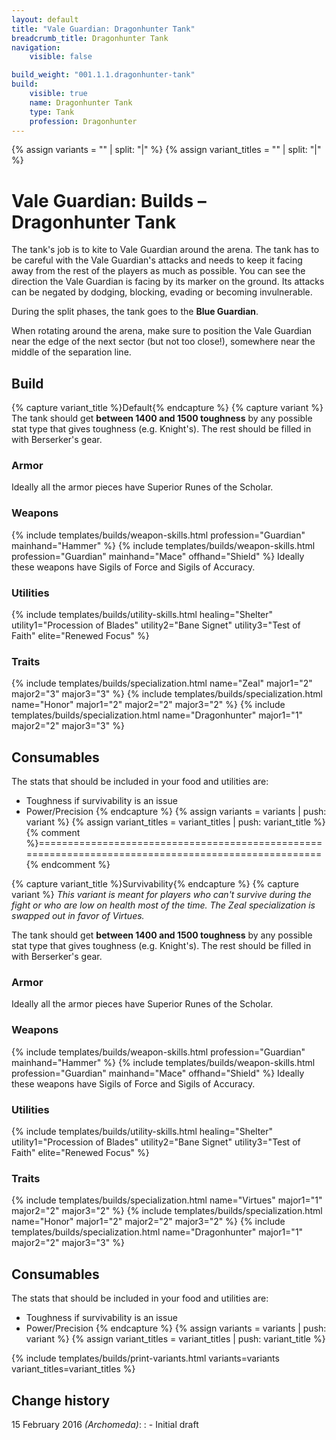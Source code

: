 ```yaml
---
layout: default
title: "Vale Guardian: Dragonhunter Tank"
breadcrumb_title: Dragonhunter Tank
navigation:
    visible: false

build_weight: "001.1.1.dragonhunter-tank"
build:
    visible: true
    name: Dragonhunter Tank
    type: Tank
    profession: Dragonhunter
---
```

{% assign variants = "" | split: "|" %}
{% assign variant_titles = "" | split: "|" %}

# Vale Guardian: Builds &ndash; Dragonhunter Tank
The tank's job is to kite to Vale Guardian around the arena.
The tank has to be careful with the Vale Guardian's attacks and needs to keep it facing away from the rest of the players as much as possible.
You can see the direction the Vale Guardian is facing by its marker on the ground.
Its attacks can be negated by dodging, blocking, evading or becoming invulnerable.

During the split phases, the tank goes to the **Blue Guardian**.

When rotating around the arena, make sure to position the Vale Guardian near the edge of the next sector (but not too close!), somewhere near the middle of the separation line.

## Build
{% capture variant_title %}Default{% endcapture %}
{% capture variant %}
The tank should get **between 1400 and 1500 toughness** by any possible stat type that gives toughness (e.g. Knight's).
The rest should be filled in with Berserker's gear.

### Armor
Ideally all the armor pieces have Superior Runes of the Scholar.

### Weapons
{% include templates/builds/weapon-skills.html profession="Guardian" mainhand="Hammer" %}
{% include templates/builds/weapon-skills.html profession="Guardian" mainhand="Mace" offhand="Shield" %}
Ideally these weapons have Sigils of Force and Sigils of Accuracy.

### Utilities
{% include templates/builds/utility-skills.html healing="Shelter" utility1="Procession of Blades" utility2="Bane Signet" utility3="Test of Faith" elite="Renewed Focus" %}

### Traits
{% include templates/builds/specialization.html name="Zeal" major1="2" major2="3" major3="3" %}
{% include templates/builds/specialization.html name="Honor" major1="2" major2="2" major3="2" %}
{% include templates/builds/specialization.html name="Dragonhunter" major1="1" major2="2" major3="3" %}

## Consumables
The stats that should be included in your food and utilities are:

- Toughness if survivability is an issue
- Power/Precision
{% endcapture %}
{% assign variants = variants | push: variant %}
{% assign variant_titles = variant_titles | push: variant_title %}
{% comment %}===================================================================================================={% endcomment %}

{% capture variant_title %}Survivability{% endcapture %}
{% capture variant %}
*This variant is meant for players who can't survive during the fight or who are low on health most of the time.
The Zeal specialization is swapped out in favor of Virtues.*

The tank should get **between 1400 and 1500 toughness** by any possible stat type that gives toughness (e.g. Knight's).
The rest should be filled in with Berserker's gear.

### Armor
Ideally all the armor pieces have Superior Runes of the Scholar.

### Weapons
{% include templates/builds/weapon-skills.html profession="Guardian" mainhand="Hammer" %}
{% include templates/builds/weapon-skills.html profession="Guardian" mainhand="Mace" offhand="Shield" %}
Ideally these weapons have Sigils of Force and Sigils of Accuracy.

### Utilities
{% include templates/builds/utility-skills.html healing="Shelter" utility1="Procession of Blades" utility2="Bane Signet" utility3="Test of Faith" elite="Renewed Focus" %}

### Traits
{% include templates/builds/specialization.html name="Virtues" major1="1" major2="2" major3="2" %}
{% include templates/builds/specialization.html name="Honor" major1="2" major2="2" major3="2" %}
{% include templates/builds/specialization.html name="Dragonhunter" major1="1" major2="2" major3="3" %}

## Consumables
The stats that should be included in your food and utilities are:

- Toughness if survivability is an issue
- Power/Precision
{% endcapture %}
{% assign variants = variants | push: variant %}
{% assign variant_titles = variant_titles | push: variant_title %}

{% include templates/builds/print-variants.html variants=variants variant_titles=variant_titles %}

## Change history
15 February 2016 *(Archomeda)*:
: - Initial draft

